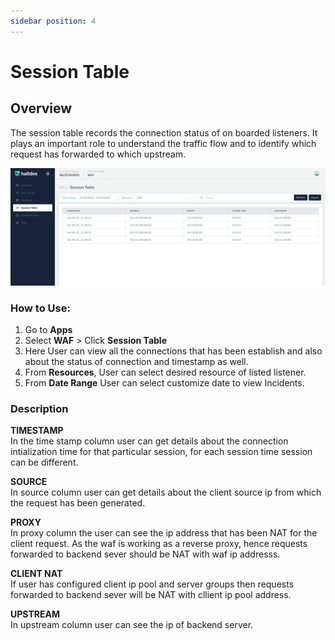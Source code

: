 ```yaml
---
sidebar position: 4
---
```


# Session Table

## Overview

The session table records the connection status of on boarded listeners. It plays an important role  to understand the traffic flow and to identify which request has forwarded to which upstream.

![session_table](/img/waf/v2/sessiontable.png)

### How to Use:

1. Go to **Apps**
2. Select **WAF**  > Click **Session Table**
3. Here User can view all the connections that has been establish and also about the status of connection and timestamp as well.
4. From **Resources**, User can select desired resource of listed listener.
5. From **Date Range** User can select customize date to view Incidents.

### Description

**TIMESTAMP**  
In the time stamp column user can get details about the connection intialization time for that particular session, for each session time session can be different.

**SOURCE**  
In source column user can get details about the client source ip from which the request has been generated.

**PROXY**  
In proxy column the user can see the ip address that has been NAT for the client request. As the waf is working as a reverse proxy, hence requests forwarded to backend sever should be NAT with waf ip addresss.

**CLIENT NAT**  
If user has configured client ip pool and server groups then requests forwarded to backend sever will be NAT with cllient ip pool address.
 
**UPSTREAM**  
In upstream column user can see the ip of backend server. 
